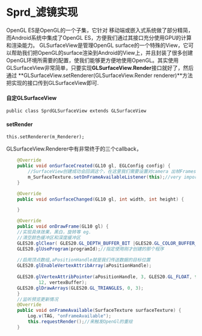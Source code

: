 # Sprd_滤镜实现
OpenGL ES是OpenGL的一个子集，它针对 移动端或嵌入式系统做了部分精简，而Android系统中集成了OpenGL ES，方便我们通过其接口充分使用GPU的计算和渲染能力。
GLSurfaceView是管理OpenGL surface的一个特殊的View，它可以帮助我们把OpenGL的surface渲染到Android的View上，并且封装了很多创建OpenGL环境所需要的配置，使我们能够更方便地使用OpenGL。其实使用GLSurfaceView非常简单，只要实现**GLSurfaceView.Render**接口就好了，然后通过 **GLSurfaceView.setRenderer(GLSurfaceView.Render renderer)**方法把实现的接口传到GLSurfaceView即可.

#### 自定GLSurfaceView
`public class SprdGLSurfaceView extends GLSurfaceView`
#### setRender
`this.setRenderer(m_Renderer);`

GLSurfaceView.Renderer中有非常终于的三个callback，
```java
    @Override
    public void onSurfaceCreated(GL10 gl, EGLConfig config) {
        //SurfaceView创建成功会回调这个，在这里我们需要设置对camera 出帧Frames的监听。
        m_SurfaceTexture.setOnFrameAvailableListener(this);//very important callback, when preview data update, this callback will be invoked.
    }

    @Override
    public void onSurfaceChanged(GL10 gl, int width, int height) {

    }

    @Override
    public void onDrawFrame(GL10 gl) {
    //实现具体效果，黑白，旋转等 eg.
    //清空颜色缓冲区和深度缓冲区
    GLES20.glClear( GLES20.GL_DEPTH_BUFFER_BIT |GLES20.GL_COLOR_BUFFER_BIT);
    GLES20.glUseProgram(programId);//指定使用刚才创建的那个程序
    
    //启用顶点数组,aPositionHandle就是我们传送数据的目标位置
    GLES20.glEnableVertexAttribArray(aPositionHandle);
    
    GLES20.glVertexAttribPointer(aPositionHandle, 3, GLES20.GL_FLOAT, false,
            12, vertexBuffer);
    GLES20.glDrawArrays(GLES20.GL_TRIANGLES, 0, 3);
    }
    //监听预览更新情况
    @Override
    public void onFrameAvailable(SurfaceTexture surfaceTexture) {
        Log.v(TAG, "onFrameAvailable");
        this.requestRender();//来触发OpenGl的重绘
    }    
```


